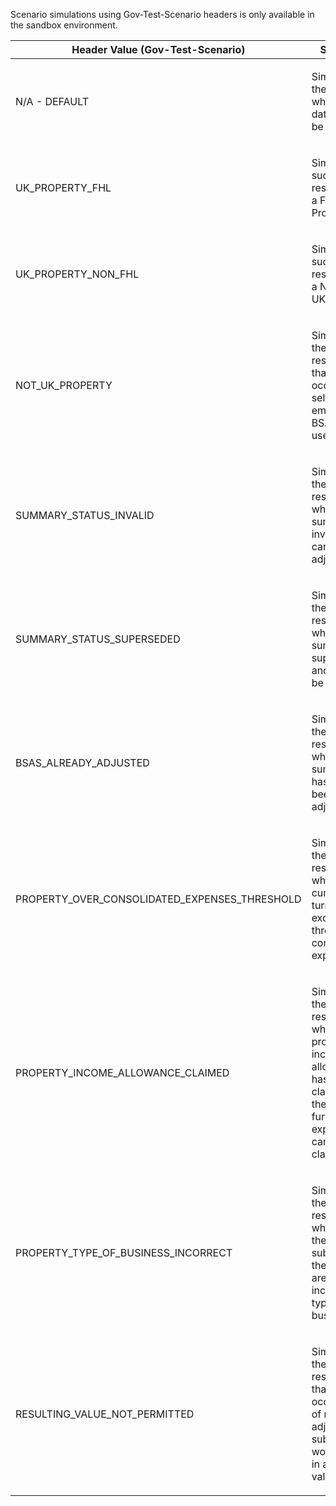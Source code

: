 <p>Scenario simulations using Gov-Test-Scenario headers is only available in the sandbox environment.</p>
<table>
    <thead>
        <tr>
            <th>Header Value (Gov-Test-Scenario)</th>
            <th>Scenario</th>
        </tr>
    </thead>
    <tbody>
        <tr>
            <td><p>N/A - DEFAULT</p></td>
            <td><p>Simulates the scenario where no data could be found</p></td>
        </tr>
        <tr>
            <td><p>UK_PROPERTY_FHL</p></td>
            <td><p>Simulates a successful response for a FHL UK Property</p></td>
        </tr>
        <tr>
            <td><p>UK_PROPERTY_NON_FHL</p></td>
            <td><p>Simulates a successful response for a Non-FHL UK Property</p></td>
        </tr>
        <tr>
            <td><p>NOT_UK_PROPERTY</p></td>
            <td><p>Simulates the error response that may occur if a self-employment BSAS ID is used</p></td>
        </tr>
        <tr>
            <td><p>SUMMARY_STATUS_INVALID</p></td>
            <td><p>Simulates the error response where the summary is invalid and cannot be adjusted</p></td>
        </tr>
        <tr>
            <td><p>SUMMARY_STATUS_SUPERSEDED</p></td>
            <td><p>Simulates the error response where the summary is superseded and cannot be adjusted</p></td>
        </tr>
        <tr>
            <td><p>BSAS_ALREADY_ADJUSTED</p></td>
            <td><p>Simulates the error response where the summary has already been adjusted</p></td>
        </tr>
        <tr>
            <td><p>PROPERTY_OVER_CONSOLIDATED_EXPENSES_THRESHOLD</p></td>
            <td><p>Simulates the error response where the cumulative turnover exceeds the threshold for consolidated expenses</p></td>
        </tr>
        <tr>
            <td><p>PROPERTY_INCOME_ALLOWANCE_CLAIMED</p></td>
            <td><p>Simulates the error response where property income allowance has been claimed and therefore no further expenses can be claimed</p></td>
        </tr>
        <tr>
            <td><p>PROPERTY_TYPE_OF_BUSINESS_INCORRECT</p></td>
            <td><p>Simulates the error response where either the fields submitted or the BSAS ID are for an incorrect type of business</p></td>
        </tr>
        <tr>
            <td><p>RESULTING_VALUE_NOT_PERMITTED</p></td>
            <td><p>Simulates the error response that may occur if one of more adjustments submitted would result in a negative value</p></td>
        </tr>
    </tbody>
</table>
